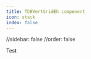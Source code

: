 ```yaml
---
title: TDBVertGridEh component
icon: stack
index: false
---
```


//sidebar: false
//order: false

Test
